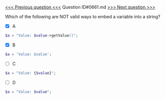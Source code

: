 [<<< Previous question <<<](0660.md)  Question ID#0661.md  [>>> Next question >>>](0662.md) 

Which of the following are NOT valid ways to embed a variable into a string?

- [x] A
```php
$a = "Value: $value->getValue()";
```

- [x] B
```php
$a = 'Value: $value';
```

- [ ] C
```php
$a = "Value: {$value}";
```

- [ ] D
```php
$a = "Value: $value";
```

